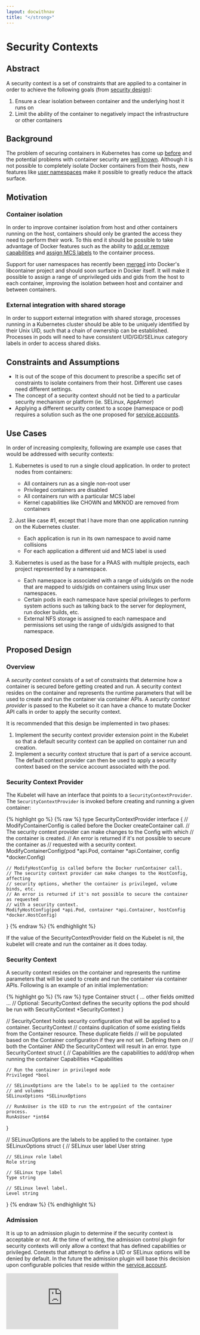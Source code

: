 ```yaml
---
layout: docwithnav
title: "</strong>"
---
```

<!-- BEGIN MUNGE: UNVERSIONED_WARNING -->


<!-- END MUNGE: UNVERSIONED_WARNING -->

# Security Contexts

## Abstract

A security context is a set of constraints that are applied to a container in order to achieve the following goals (from [security design](security.html)):

1.  Ensure a clear isolation between container and the underlying host it runs on
2.  Limit the ability of the container to negatively impact the infrastructure or other containers

## Background

The problem of securing containers in Kubernetes has come up [before](http://issue.k8s.io/398) and the potential problems with container security are [well known](http://opensource.com/business/14/7/docker-security-selinux). Although it is not possible to completely isolate Docker containers from their hosts, new features like [user namespaces](https://github.com/docker/libcontainer/pull/304) make it possible to greatly reduce the attack surface.

## Motivation

### Container isolation

In order to improve container isolation from host and other containers running on the host, containers should only be
granted the access they need to perform their work. To this end it should be possible to take advantage of Docker
features such as the ability to [add or remove capabilities](https://docs.docker.com/reference/run/#runtime-privilege-linux-capabilities-and-lxc-configuration) and [assign MCS labels](https://docs.docker.com/reference/run/#security-configuration)
to the container process.

Support for user namespaces has recently been [merged](https://github.com/docker/libcontainer/pull/304) into Docker's libcontainer project and should soon surface in Docker itself. It will make it possible to assign a range of unprivileged uids and gids from the host to each container, improving the isolation between host and container and between containers.

### External integration with shared storage

In order to support external integration with shared storage, processes running in a Kubernetes cluster
should be able to be uniquely identified by their Unix UID, such that a chain of  ownership can be established.
Processes in pods will need to have consistent UID/GID/SELinux category labels in order to access shared disks.

## Constraints and Assumptions

* It is out of the scope of this document to prescribe a specific set
  of constraints to isolate containers from their host. Different use cases need different
  settings.
* The concept of a security context should not be tied to a particular security mechanism or platform
  (ie. SELinux, AppArmor)
* Applying a different security context to a scope (namespace or pod) requires a solution such as the one proposed for
  [service accounts](service_accounts.html).

## Use Cases

In order of increasing complexity, following are example use cases that would
be addressed with security contexts:

1.  Kubernetes is used to run a single cloud application. In order to protect
    nodes from containers:
    * All containers run as a single non-root user
    * Privileged containers are disabled
    * All containers run with a particular MCS label
    * Kernel capabilities like CHOWN and MKNOD are removed from containers

2.  Just like case #1, except that I have more than one application running on
    the Kubernetes cluster.
    * Each application is run in its own namespace to avoid name collisions
    * For each application a different uid and MCS label is used

3.  Kubernetes is used as the base for a PAAS with
    multiple projects, each project represented by a namespace.
    * Each namespace is associated with a range of uids/gids on the node that
      are mapped to uids/gids on containers using linux user namespaces.
    * Certain pods in each namespace have special privileges to perform system
      actions such as talking back to the server for deployment, run docker
      builds, etc.
    * External NFS storage is assigned to each namespace and permissions set
      using the range of uids/gids assigned to that namespace.

## Proposed Design

### Overview

A *security context* consists of a set of constraints that determine how a container
is secured before getting created and run. A security context resides on the container and represents the runtime parameters that will
be used to create and run the container via container APIs. A *security context provider* is passed to the Kubelet so it can have a chance
to mutate Docker API calls in order to apply the security context.

It is recommended that this design be implemented in two phases:

1.  Implement the security context provider extension point in the Kubelet
    so that a default security context can be applied on container run and creation.
2.  Implement a security context structure that is part of a service account. The
    default context provider can then be used to apply a security context based
    on the service account associated with the pod.

### Security Context Provider

The Kubelet will have an interface that points to a `SecurityContextProvider`. The `SecurityContextProvider` is invoked before creating and running a given container:

{% highlight go %}
{% raw %}
type SecurityContextProvider interface {
	// ModifyContainerConfig is called before the Docker createContainer call.
	// The security context provider can make changes to the Config with which
	// the container is created.
	// An error is returned if it's not possible to secure the container as 
	// requested with a security context. 
	ModifyContainerConfig(pod *api.Pod, container *api.Container, config *docker.Config)
	
	// ModifyHostConfig is called before the Docker runContainer call.
	// The security context provider can make changes to the HostConfig, affecting
	// security options, whether the container is privileged, volume binds, etc.
	// An error is returned if it's not possible to secure the container as requested 
	// with a security context. 
	ModifyHostConfig(pod *api.Pod, container *api.Container, hostConfig *docker.HostConfig)
}
{% endraw %}
{% endhighlight %}

If the value of the SecurityContextProvider field on the Kubelet is nil, the kubelet will create and run the container as it does today.

### Security Context

A security context resides on the container and represents the runtime parameters that will
be used to create and run the container via container APIs. Following is an example of an initial implementation:

{% highlight go %}
{% raw %}
type Container struct {
	... other fields omitted ...
	// Optional: SecurityContext defines the security options the pod should be run with
    SecurityContext *SecurityContext
}

// SecurityContext holds security configuration that will be applied to a container.  SecurityContext
// contains duplication of some existing fields from the Container resource.  These duplicate fields
// will be populated based on the Container configuration if they are not set.  Defining them on
// both the Container AND the SecurityContext will result in an error.
type SecurityContext struct {
	// Capabilities are the capabilities to add/drop when running the container
	Capabilities *Capabilities

	// Run the container in privileged mode
	Privileged *bool

	// SELinuxOptions are the labels to be applied to the container
	// and volumes
	SELinuxOptions *SELinuxOptions

	// RunAsUser is the UID to run the entrypoint of the container process.
	RunAsUser *int64
}

// SELinuxOptions are the labels to be applied to the container.
type SELinuxOptions struct {
	// SELinux user label
	User string

	// SELinux role label
	Role string

	// SELinux type label
	Type string

	// SELinux level label.
	Level string
}
{% endraw %}
{% endhighlight %}

### Admission

It is up to an admission plugin to determine if the security context is acceptable or not.  At the
time of writing, the admission control plugin for security contexts will only allow a context that
has defined capabilities or privileged.  Contexts that attempt to define a UID or SELinux options
will be denied by default.  In the future the admission plugin will base this decision upon
configurable policies that reside within the [service account](http://pr.k8s.io/2297).


<!-- BEGIN MUNGE: GENERATED_ANALYTICS -->
[![Analytics](https://kubernetes-site.appspot.com/UA-36037335-10/GitHub/docs/design/security_context.md?pixel)]()
<!-- END MUNGE: GENERATED_ANALYTICS -->

